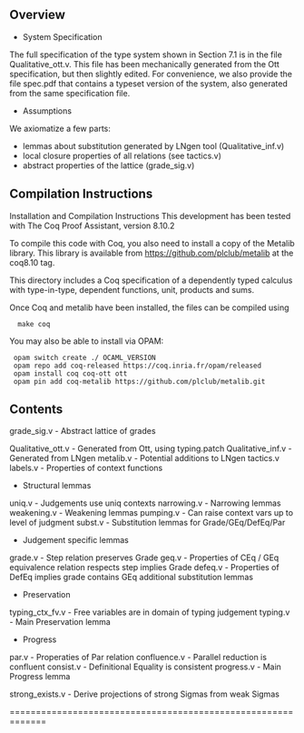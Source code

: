 Overview 
--------

* System Specification 

The full specification of the type system shown in Section 7.1 is in the file
Qualitative_ott.v. This file has been mechanically generated from the Ott
specification, but then slightly edited. For convenience, we also provide the
file spec.pdf that contains a typeset version of the system, also generated
from the same specification file.

* Assumptions

We axiomatize a few parts:
  - lemmas about substitution generated by LNgen tool (Qualitative_inf.v)
  - local closure properties of all relations (see tactics.v)
  - abstract properties of the lattice (grade_sig.v)
    

Compilation Instructions
-----------------------

Installation and Compilation Instructions
This development has been tested with The Coq Proof Assistant, version 8.10.2 

To compile this code with Coq, you also need to install a copy of the Metalib library. This library is available from https://github.com/plclub/metalib at the coq8.10 tag.

This directory includes a Coq specification of a dependently typed calculus with type-in-type, dependent functions, unit, products and sums.

Once Coq and metalib have been installed, the files can be compiled using

      make coq

You may also be able to install via OPAM:

     opam switch create ./ OCAML_VERSION
     opam repo add coq-released https://coq.inria.fr/opam/released
     opam install coq coq-ott ott
     opam pin add coq-metalib https://github.com/plclub/metalib.git


Contents
--------

grade_sig.v          - Abstract lattice of grades

Qualitative_ott.v    - Generated from Ott, using typing.patch
Qualitative_inf.v    - Generated from LNgen
metalib.v            - Potential additions to LNgen
tactics.v
labels.v             - Properties of context functions

* Structural lemmas 

uniq.v               - Judgements use uniq contexts
narrowing.v          - Narrowing lemmas
weakening.v          - Weakening lemmas
pumping.v            - Can raise context vars up to level of judgment
subst.v              - Substitution lemmas for Grade/GEq/DefEq/Par

* Judgement specific lemmas

grade.v              - Step relation preserves Grade
geq.v                - Properties of CEq / GEq 
                           equivalence relation
                           respects step
                           implies Grade
defeq.v              - Properties of DefEq
                           implies grade
                           contains GEq
                           additional substitution lemmas

* Preservation

typing_ctx_fv.v      - Free variables are in domain of typing judgement
typing.v             - Main Preservation lemma

* Progress

par.v                - Properaties of Par relation
confluence.v         - Parallel reduction is confluent
consist.v            - Definitional Equality is consistent
progress.v           - Main Progress lemma

strong_exists.v      - Derive projections of strong Sigmas from weak Sigmas

=============================================================



